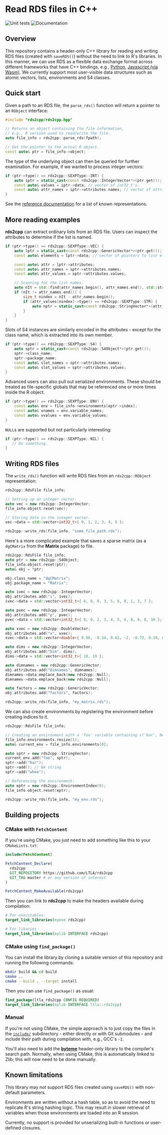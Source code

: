 # Read RDS files in C++

![Unit tests](https://github.com/LTLA/rds2cpp/actions/workflows/run-tests.yaml/badge.svg)
![Documentation](https://github.com/LTLA/rds2cpp/actions/workflows/doxygenate.yaml/badge.svg)

## Overview

This repository contains a header-only C++ library for reading and writing RDS files (created with `saveRDS()`) without the need to link to R's libraries.
In this manner, we can use RDS as a flexible data exchange format across different frameworks that have C++ bindings, 
e.g., [Python](https://github.com/biocpy/rds2py), [Javascript (via Wasm)](https://github.com/jkanche/scran.js).
We currently support most user-visible data structures such as atomic vectors, lists, environments and S4 classes.

## Quick start

Given a path to an RDS file, the `parse_rds()` function will return a pointer to an `RObject` interface:

```cpp
#include "rds2cpp/rds2cpp.hpp"

// Returns an object containing the file information,
// e.g., R version used to read/write the file.
auto file_info = rds2cpp::parse_rds(fpath);

// Get the pointer to the actual R object.
const auto& ptr = file_info->object;
```

The type of the underlying object can then be queried for further examination.
For example, if we wanted to process integer vectors:

```cpp
if (ptr->type() == rds2cpp::SEXPType::INT) {
    auto iptr = static_cast<const rds2cpp::IntegerVector*>(ptr.get());
    const auto& values = iptr->data; // vector of int32_t's.
    const auto& attr_names = iptr->attributes.names; // vector of attribute names.
}
```

See the [reference documentation](https://ltla.github.io/rds2cpp) for a list of known representations.

## More reading examples

**rds2cpp** can extract ordinary lists from an RDS file.
Users can inspect the attributes to determine if the list is named.

```cpp
if (ptr->type() == rds2cpp::SEXPType::VEC) {
    auto lptr = static_cast<const rds2cpp::GenericVector*>(ptr.get());
    const auto& elements = lptr->data; // vector of pointers to list elements.

    const auto& attr = lptr->attributes; 
    const auto& attr_names = sptr->attributes.names;
    const auto& attr_values = sptr->attributes.values;

    // Scanning for the list names.
    auto nIt = std::find(attr_names.begin(), attr_names.end(), std::string("names"));
    if (nIt != attr_names.end()) {
        size_t nindex = nIt - attr_names.begin();
        if (attr_values[nindex]->type() == rds2cpp::SEXPType::STR) {
            auto nptr = static_cast<const rds2cpp::StringVector*>(attr_values[nindex].get());
        }
    }
}
```

Slots of S4 instances are similarly encoded in the attributes -
except for the class name, which is extracted into its own member.

```cpp
if (ptr->type() == rds2cpp::SEXPType::S4) {
    auto sptr = static_cast<const rds2cpp::S4Object*>(ptr.get());
    sptr->class_name;
    sptr->package_name;
    const auto& slot_names = sptr->attributes.names;
    const auto& slot_values = sptr->attributes.values;
}
```

Advanced users can also pull out serialized environments.
These should be treated as file-specific globals that may be referenced one or more times inside the R object.

```cpp
if (ptr->type() == rds2cpp::SEXPType::ENV) {
    const auto& env = file_info->environments[eptr->index];
    const auto& vnames = env.variable_names;
    const auto& vvalues = env.variable_values;
}
```

`NULL`s are supported but not particularly interesting:

```cpp
if (ptr->type() == rds2cpp::SEXPType::NIL) {
   // Do something.
}
```

## Writing RDS files

The `write_rds()` function will write RDS files from an `rds2cpp::RObject` representation:

```cpp
rds2cpp::RdsFile file_info;

// Setting up an integer vector.
auto vec = new rds2cpp::IntegerVector;
file_info.object.reset(vec);

// Storing data in the integer vector.
vec->data = std::vector<int32_t>{ 0, 1, 2, 3, 4, 5 };

rds2cpp::write_rds(file_info, "some_file_path.rds");
```

Here's a more complicated example that saves a sparse matrix (as a `dgCMatrix` from the **Matrix** package) to file.

```cpp
rds2cpp::RdsFile file_info;
auto ptr = new rds2cpp::S4Object;
file_info.object.reset(ptr);
auto& obj = *ptr;

obj.class_name = "dgCMatrix";
obj.package_name = "Matrix";

auto ivec = new rds2cpp::IntegerVector;
obj.attributes.add("i", ivec);
ivec->data = std::vector<int32_t>{ 6, 8, 0, 3, 5, 6, 0, 1, 3, 7 };

auto pvec = new rds2cpp::IntegerVector;
obj.attributes.add("p", pvec);
pvec->data = std::vector<int32_t>{ 0, 0, 2, 3, 4, 5, 6, 8, 8, 8, 10 };

auto xvec = new rds2cpp::DoubleVector;
obj.attributes.add("x", xvec);
xvec->data = std::vector<double>{ 0.96, -0.34, 0.82, -2, -0.72, 0.39, 0.16, 0.36, -1.5, -0.47 };

auto dims = new rds2cpp::IntegerVector;
obj.attributes.add("Dim", dims);
dims->data = std::vector<int32_t>{ 10, 10 };

auto dimnames = new rds2cpp::GenericVector;
obj.attributes.add("Dimnames", dimnames);
dimnames->data.emplace_back(new rds2cpp::Null);
dimnames->data.emplace_back(new rds2cpp::Null);

auto factors = new rds2cpp::GenericVector;
obj.attributes.add("factors", factors);

rds2cpp::write_rds(file_info, "my_matrix.rds");
``` 

We can also create environments by registering the environment before creating indices to it.

```cpp
rds2cpp::RdsFile file_info;

// Creating an environment with a 'foo' variable containing c('bar', NA, 'whee')
file_info.environments.resize(1);
auto& current_env = file_info.environments[0];

auto sptr = new rds2cpp::StringVector;
current_env.add("foo", sptr);
sptr->add("bar");
sptr->add(); // NA string
sptr->add("whee");

// Referencing the environment: 
auto eptr = new rds2cpp::EnvironmentIndex(0);
file_info.object.reset(eptr);

rds2cpp::write_rds(file_info, "my_env.rds");
```

## Building projects

### CMake with `FetchContent`

If you're using CMake, you just need to add something like this to your `CMakeLists.txt`:

```cmake
include(FetchContent)

FetchContent_Declare(
  rds2cpp
  GIT_REPOSITORY https://github.com/LTLA/rds2cpp
  GIT_TAG master # or any version of interest
)

FetchContent_MakeAvailable(rds2cpp)
```

Then you can link to **rds2cpp** to make the headers available during compilation:

```cmake
# For executables:
target_link_libraries(myexe rds2cpp)

# For libaries
target_link_libraries(mylib INTERFACE rds2cpp)
```

### CMake using `find_package()`

You can install the library by cloning a suitable version of this repository and running the following commands:

```sh
mkdir build && cd build
cmake .. 
cmake --build . --target install
```

Then you can use `find_package()` as usual:

```cmake
find_package(ltla_rds2cpp CONFIG REQUIRED)
target_link_libraries(mylib INTERFACE ltla::rds2cpp)
```

### Manual

If you're not using CMake, the simple approach is to just copy the files in the [`include/`](include) subdirectory -
either directly or with Git submodules - and include their path during compilation with, e.g., GCC's `-I`.

You'll also need to add the [**byteme**](https://github.com/LTLA/byteme) header-only library to the compiler's search path.
Normally, when using CMake, this is automatically linked to Zlib; this will now need to be done manually.

## Known limitations

This library may not support RDS files created using `saveRDS()` with non-default parameters.

Environments are written without a hash table, so as to avoid the need to replicate R's string hashing logic.
This may result in slower retrieval of variables when those environments are loaded into an R session.

Currently, no support is provided for unserializing built-in functions or user-defined closures.
